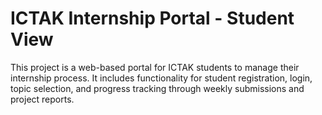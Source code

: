 # ICTAK Internship Portal - Student View

This project is a web-based portal for ICTAK students to manage their internship process. It includes functionality for student registration, login, topic selection, and progress tracking through weekly submissions and project reports.